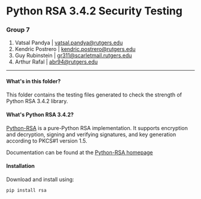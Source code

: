 # **Python RSA 3.4.2 Security Testing**  

  
### **Group 7**


1. Vatsal Pandya | <vatsal.pandya@rutgers.edu> 
2. Kendric Postrero | <kendric.postrero@rutgers.edu> 
2. Guy Rubinstein | <gr311@scarletmail.rutgers.edu> 
3. Arthur Rafal | <abr94@rutgers.edu> 
---

#### What's in this folder?

This folder contains the testing files generated to check the strength of Python RSA 3.4.2 library.

#### What's Python RSA 3.4.2?
[Python-RSA](https://stuvel.eu/rsa) is a pure-Python RSA implementation. It supports encryption and decryption, signing and verifying signatures, and key generation according to PKCS#1 version 1.5.

Documentation can be found at the [Python-RSA homepage](https://stuvel.eu/rsa)

#### Installation 

Download and install using:

	pip install rsa

